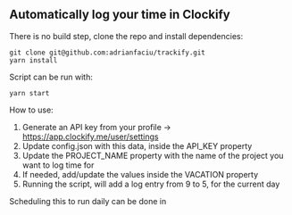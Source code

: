 ## Automatically log your time in Clockify

There is no build step, clone the repo and install dependencies:

```
git clone git@github.com:adrianfaciu/trackify.git
yarn install
```

Script can be run with:

```
yarn start
```

How to use:

1. Generate an API key from your profile -> https://app.clockify.me/user/settings
2. Update config.json with this data, inside the API_KEY property
3. Update the PROJECT_NAME property with the name of the project you want to log time for
4. If needed, add/update the values inside the VACATION property
5. Running the script, will add a log entry from 9 to 5, for the current day

Scheduling this to run daily can be done in
